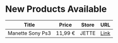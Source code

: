 # New Products Available

| Title | Price | Store | URL |
|---|---|---|---|
| Manette  Sony Ps3 | 11,99 € | JETTE | [Link](https://www.cashconverters.be/fr/accessoires-jeux-video/686983-manette-sony-ps3.html) |

